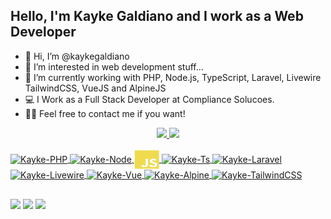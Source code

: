 ## Hello, I'm Kayke Galdiano and I work as a Web Developer

- 👋 Hi, I’m @kaykegaldiano
- 👀 I’m interested in web development stuff...
- 🌱 I’m currently working with PHP, Node.js, TypeScript, Laravel, Livewire TailwindCSS, VueJS and AlpineJS
- 💻 I Work as a Full Stack Developer at Compliance Solucoes.
- 🙋‍♂️ Feel free to contact me if you want!

<div align="center">
  <a href="https://github.com/kaykegaldiano">
  <img height="180em" src="https://github-readme-stats.vercel.app/api?username=kaykegaldiano&show_icons=true&theme=dracula&include_all_commits=true&count_private=true"/>
  <img height="180em" src="https://github-readme-stats.vercel.app/api/top-langs/?username=kaykegaldiano&layout=compact&langs_count=7&theme=dracula"/>
</div>
<div style="display: inline_block"><br>
  <img align="center" alt="Kayke-PHP" title="PHP" height="30" width="40" src="https://cdn.jsdelivr.net/gh/devicons/devicon@latest/icons/php/php-original.svg" />
  <img align="center" alt="Kayke-Node" title="Node.js" height="30" width="40" src="https://cdn.jsdelivr.net/gh/devicons/devicon@latest/icons/nodejs/nodejs-original.svg" />
  <img align="center" alt="Kayke-Js" title="JavaScript" height="30" width="40" src="https://raw.githubusercontent.com/devicons/devicon/master/icons/javascript/javascript-plain.svg" />
  <img align="center" alt="Kayke-Ts" title="TypeScript" height="30" width="40" src="https://cdn.jsdelivr.net/gh/devicons/devicon@latest/icons/typescript/typescript-original.svg" />
  <img align="center" alt="Kayke-Laravel" title="Laravel" height="30" width="40" src="https://cdn.jsdelivr.net/gh/devicons/devicon@latest/icons/laravel/laravel-original.svg" />
  <img align="center" alt="Kayke-Livewire" title="Livewire" height="30" width="40" src="https://cdn.jsdelivr.net/gh/devicons/devicon@latest/icons/livewire/livewire-original.svg" />
  <img align="center" alt="Kayke-Vue" title="Vue.js" height="30" width="40" src="https://cdn.jsdelivr.net/gh/devicons/devicon/icons/vuejs/vuejs-original.svg" />
  <img align="center" alt="Kayke-Alpine" title="Alpine.js" height="30" width="40" src="https://cdn.jsdelivr.net/gh/devicons/devicon@latest/icons/alpinejs/alpinejs-original.svg" />
  <img align="center" alt="Kayke-TailwindCSS" title="TailwindCSS" height="30" width="40" src="https://cdn.jsdelivr.net/gh/devicons/devicon@latest/icons/tailwindcss/tailwindcss-original.svg" />
</div>
  
  ##
  
  <div>
  <a href="https://instagram.com/kaykegaldiano" target="_blank"><img src="https://img.shields.io/badge/-Instagram-%23E4405F?style=for-the-badge&logo=instagram&logoColor=white"></a>
  <a href="https://www.linkedin.com/in/kayke-g-a83b13113/" target="_blank"><img src="https://img.shields.io/badge/-LinkedIn-%230077B5?style=for-the-badge&logo=linkedin&logoColor=white"></a>
  <a href="mailto:kaykegaldiano@gmail.com" target="_blank"><img src="https://img.shields.io/badge/Gmail-D14836?style=for-the-badge&logo=gmail&logoColor=white" /></a>
  </div>
<!---
kaykegaldiano/kaykegaldiano is a ✨ special ✨ repository because its `README.md` (this file) appears on your GitHub profile.
You can click the Preview link to take a look at your changes.
--->
